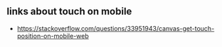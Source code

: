 ## links about touch on mobile
- https://stackoverflow.com/questions/33951943/canvas-get-touch-position-on-mobile-web